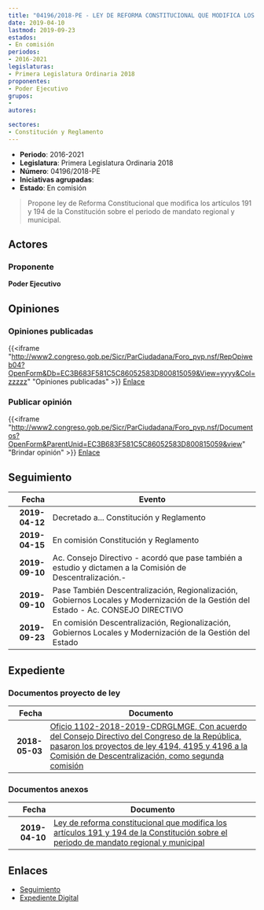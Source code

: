 ```yaml
---
title: "04196/2018-PE - LEY DE REFORMA CONSTITUCIONAL QUE MODIFICA LOS ARTÍCULOS 191 Y 194 DE LA CONSTITUCIÓN SOBRE EL PERIODO DE MANDATO REGIONAL Y MUNCIPAL"
date: 2019-04-10
lastmod: 2019-09-23
estados:
- En comisión
periodos:
- 2016-2021
legislaturas:
- Primera Legislatura Ordinaria 2018
proponentes:
- Poder Ejecutivo
grupos:
- 
autores:

sectores:
- Constitución y Reglamento
---
```

- **Periodo**: 2016-2021
- **Legislatura**: Primera Legislatura Ordinaria 2018
- **Número**: 04196/2018-PE
- **Iniciativas agrupadas**: 
- **Estado**: En comisión

> Propone ley de Reforma Constitucional que modifica los artículos 191 y 194 de la Constitución sobre el periodo de mandato regional y municipal.


## Actores

### Proponente

**Poder Ejecutivo**

## Opiniones

### Opiniones publicadas

{{<iframe "http://www2.congreso.gob.pe/Sicr/ParCiudadana/Foro_pvp.nsf/RepOpiweb04?OpenForm&Db=EC3B683F581C5C86052583D800815059&View=yyyy&Col=zzzzz" "Opiniones publicadas" >}}
[Enlace](http://www2.congreso.gob.pe/Sicr/ParCiudadana/Foro_pvp.nsf/RepOpiweb04?OpenForm&Db=EC3B683F581C5C86052583D800815059&View=yyyy&Col=zzzzz)

### Publicar opinión

{{<iframe "http://www2.congreso.gob.pe/Sicr/ParCiudadana/Foro_pvp.nsf/Documentos?OpenForm&ParentUnid=EC3B683F581C5C86052583D800815059&view" "Brindar opinión" >}}
[Enlace](http://www2.congreso.gob.pe/Sicr/ParCiudadana/Foro_pvp.nsf/Documentos?OpenForm&ParentUnid=EC3B683F581C5C86052583D800815059&view)


## Seguimiento

| Fecha | Evento |
|------:|--------|
| **2019-04-12** | Decretado a... Constitución y Reglamento |
| **2019-04-15** | En comisión Constitución y Reglamento |
| **2019-09-10** | Ac. Consejo Directivo - acordó que pase también a estudio y dictamen a la Comisión de Descentralización.- |
| **2019-09-10** | Pase También Descentralización, Regionalización, Gobiernos Locales y Modernización de la Gestión del Estado - Ac. CONSEJO DIRECTIVO |
| **2019-09-23** | En comisión Descentralización, Regionalización, Gobiernos Locales y Modernización de la Gestión del Estado |

## Expediente

### Documentos proyecto de ley

| Fecha | Documento |
|------:|-----------|
| **2018-05-03** | [Oficio 1102-2018-2019-CDRGLMGE, Con acuerdo del Consejo Directivo del Congreso de la República, pasaron los proyectos de ley 4194, 4195 y 4196 a la Comisión de Descentralización, como segunda comisión](http://www.leyes.congreso.gob.pe/Documentos/2016_2021/Consejo_Directivo/Pedidos_Pase_a_Comision/OFICIO-1102-2018-2019-CDRGLMGE.pdf) |

### Documentos anexos

| Fecha | Documento |
|------:|-----------|
| **2019-04-10** | [Ley de reforma constitucional que modifica los artículos 191 y 194 de la Constitución sobre el periodo de mandato regional y municipal](http://www.leyes.congreso.gob.pe/Documentos/2016_2021/Proyectos_de_Ley_y_de_Resoluciones_Legislativas/PL0419620190410.pdf) |

## Enlaces

- [Seguimiento](http://www2.congreso.gob.pe/Sicr/TraDocEstProc/CLProLey2016.nsf/f7fff46988ca05b1052578e100829cc7/221f8d1b3056cf1a052583d90001354b?OpenDocument)
- [Expediente Digital](http://www2.congreso.gob.pe/Sicr/TraDocEstProc/Expvirt_2011.nsf/visbusqptramdoc1621/04196?opendocument)

